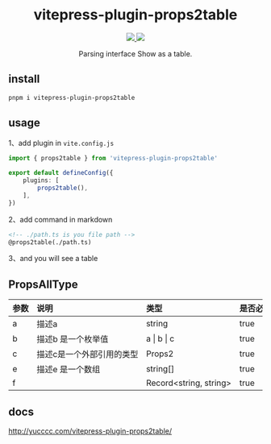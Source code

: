 <h1 align="center"> vitepress-plugin-props2table </h1>

<p align="center" >
<a  href="https://www.npmjs.com/package/vitepress-plugin-props2table" > 
 <img src="https://img.shields.io/npm/v/vitepress-plugin-props2table?color=a1b858"/> 
 </a>

<a  href="https://codecov.io/gh/yucccc/vitepress-plugin-props2table" > 
 <img src="https://codecov.io/gh/yucccc/vitepress-plugin-props2table/branch/main/graph/badge.svg?token=YTFYSEI46D"/> 
 </a>

</p>



<p align="center">Parsing interface Show as a table.</p>



## install

```bash
pnpm i vitepress-plugin-props2table
```

## usage

1、add plugin in `vite.config.js`

```typescript
import { props2table } from 'vitepress-plugin-props2table'

export default defineConfig({
    plugins: [
        props2table(),
    ],
})
```

2、add command in markdown

```markdown
<!-- ./path.ts is you file path -->
@props2table(./path.ts)
```


3、and you will see a table

<h2>PropsAllType</h2>
<table><thead><tr><th style="white-space:nowrap;text-align:left;">参数</th><th style="white-space:nowrap;text-align:left;">说明</th><th style="white-space:nowrap;text-align:left;">类型</th><th style="white-space:nowrap;text-align:left;">是否必填</th><th style="white-space:nowrap;text-align:left;">可选值</th><th style="white-space:nowrap;text-align:left;">默认值</th></tr></thead><tbody><tr><td style="white-space:nowrap;text-align:left;">a</td><td style="white-space:nowrap;text-align:left;">描述a</td><td style="white-space:nowrap;text-align:left;">string</td><td style="white-space:nowrap;text-align:left;">true</td><td style="white-space:nowrap;text-align:left;"></td><td style="white-space:nowrap;text-align:left;">默认值是1</td></tr><tr><td style="white-space:nowrap;text-align:left;">b</td><td style="white-space:nowrap;text-align:left;">描述b 是一个枚举值</td><td style="white-space:nowrap;text-align:left;">a | b | c</td><td style="white-space:nowrap;text-align:left;">true</td><td style="white-space:nowrap;text-align:left;"></td><td style="white-space:nowrap;text-align:left;">默认值是a</td></tr><tr><td style="white-space:nowrap;text-align:left;">c</td><td style="white-space:nowrap;text-align:left;">描述c是一个外部引用的类型</td><td style="white-space:nowrap;text-align:left;">Props2</td><td style="white-space:nowrap;text-align:left;">true</td><td style="white-space:nowrap;text-align:left;"></td><td style="white-space:nowrap;text-align:left;"></td></tr><tr><td style="white-space:nowrap;text-align:left;">e</td><td style="white-space:nowrap;text-align:left;">描述e 是一个数组</td><td style="white-space:nowrap;text-align:left;">string[]</td><td style="white-space:nowrap;text-align:left;">true</td><td style="white-space:nowrap;text-align:left;"></td><td style="white-space:nowrap;text-align:left;"></td></tr><tr><td style="white-space:nowrap;text-align:left;">f</td><td style="white-space:nowrap;text-align:left;"></td><td style="white-space:nowrap;text-align:left;">Record&lt;string, string&gt;</td><td style="white-space:nowrap;text-align:left;">true</td><td style="white-space:nowrap;text-align:left;"></td><td style="white-space:nowrap;text-align:left;"></td></tr></tbody></table>

## docs

http://yucccc.com/vitepress-plugin-props2table/